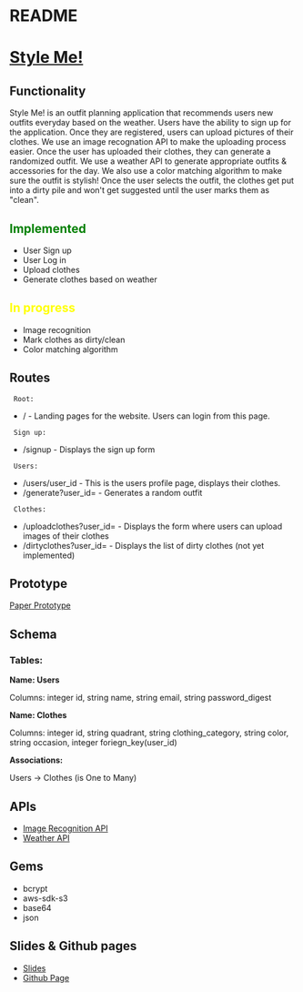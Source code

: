 # README

<h1> <a href ="http://outfitplanner-166.herokuapp.com/">Style Me! </a></h1>

<h2> Functionality</h2>

<p>
Style Me! is an outfit planning application that recommends users new outfits everyday based on the weather. Users have the ability to sign up for the application. Once they are registered, users can upload pictures of their clothes. We use an image recognation API to make the uploading process easier. Once the user has uploaded their clothes, they can generate a randomized outfit. We use a weather API to generate appropriate outfits & accessories for the day. We also use a color matching algorithm to make sure the outfit is stylish! Once the user selects the outfit, the clothes get put into a dirty pile and won't get suggested until the user marks them as "clean".  </p>

<h2 style="color:green"> Implemented </h2>
<ul>
    <li> User Sign up </li>
    <li> User Log in </li>
    <li> Upload clothes </li>
    <li> Generate clothes based on weather </li>
</ul>

<h2 style ="color:yellow"> In progress </h2>
<ul>
    <li> Image recognition </li>
    <li> Mark clothes as dirty/clean </li>
    <li> Color matching algorithm  </li>
</ul>

<h2> Routes </h2>
<p>
<code> Root:</code>  
<ul>
    <li>/ - Landing pages for the website. Users can login from this page.</li>
</ul>

<code> Sign up:</code>

<ul>
    <li>/signup - Displays the sign up form</li>
</ul>

<code> Users:</code>

<ul>
    <li>/users/user_id - This is the users profile page, displays their clothes.</li>
    <li>/generate?user_id= - Generates a random outfit</li>
</ul>

<code> Clothes:</code>

<ul>
    <li>/uploadclothes?user_id= - Displays the form where users can upload images of their clothes 
    </li>
    <li> /dirtyclothes?user_id= - Displays the list of dirty clothes (not yet implemented) </li>
</ul>

</p>

<h2> Prototype</h2>
<a href= "https://drive.google.com/file/d/1PB3GF8lheinoEaEg6DnzaD3IcJpwXB6_/view?usp=sharing">Paper Prototype</a>
<h2> Schema </h2>
<p> 
<h3>Tables: </h3>

<strong>Name: Users </strong>

Columns: integer id, string name, string email, string password_digest

<strong> Name: Clothes </strong>

Columns: integer id, string quadrant, string
clothing_category, string color, string occasion, integer foriegn_key(user_id)

<strong> Associations: </strong>

Users -> Clothes (is One to Many)

</p>

<h2> APIs </h2>
<ul>
    <li><a href="https://imagga.com">Image Recognition  API</a> </li>
    <li><a href="https://openweathermap.org/api">Weather API</a> </li>
</ul>

<h2> Gems </h2>
<ul>
    <li> bcrypt </li>
    <li> aws-sdk-s3 </li>
    <li> base64 </li>
    <li> json </li>
    
    
</ul>

<h2> Slides & Github pages </h2>
<ul>
    <li><a href="https://docs.google.com/presentation/d/1HTRw9HF7rCOq841LImFuk4qwOrrs0D78TnvMr2qmXj8/edit?usp=sharing"> Slides </a> </li>
    <li><a href="https://sagarpunjabi.github.io/OutfitPlanner/">Github Page</a> </li>
</ul>
